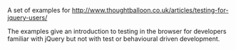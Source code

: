 A set of examples for http://www.thoughtballoon.co.uk/articles/testing-for-jquery-users/

The examples give an introduction to testing in the browser for developers familiar with jQuery but not with test or behavioural driven development.
